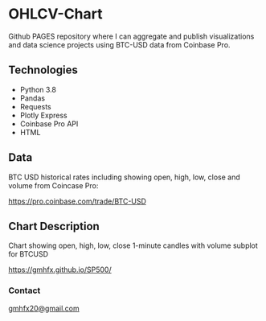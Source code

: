 # OHLCV-Chart

Github PAGES repository where I can aggregate and publish visualizations and data science projects using BTC-USD data from Coinbase Pro.

## Technologies

* Python 3.8
* Pandas
* Requests
* Plotly Express
* Coinbase Pro API
* HTML

## Data

BTC USD historical rates including showing open, high, low, close and volume from Coincase Pro:

https://pro.coinbase.com/trade/BTC-USD


## Chart Description

Chart showing open, high, low, close 1-minute candles with volume subplot for BTCUSD

https://gmhfx.github.io/SP500/

### Contact

gmhfx20@gmail.com
